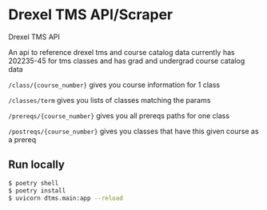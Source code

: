 # Drexel TMS API/Scraper

Drexel TMS API

An api to reference drexel tms and course catalog data
currently has 202235-45 for tms classes and has grad and undergrad course catalog data

`/class/{course_number}` gives you course information for 1 class

`/classes/term` gives you lists of classes matching the params

`/prereqs/{course_number}` gives you all prereqs paths for one class

`/postreqs/{course_number}` gives you classes that have this given course as a prereq

## Run locally
```sh
$ poetry shell
$ poetry install
$ uvicorn dtms.main:app --reload
```
